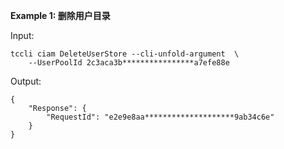 **Example 1: 删除用户目录**



Input: 

```
tccli ciam DeleteUserStore --cli-unfold-argument  \
    --UserPoolId 2c3aca3b****************a7efe88e
```

Output: 
```
{
    "Response": {
        "RequestId": "e2e9e8aa********************9ab34c6e"
    }
}
```

